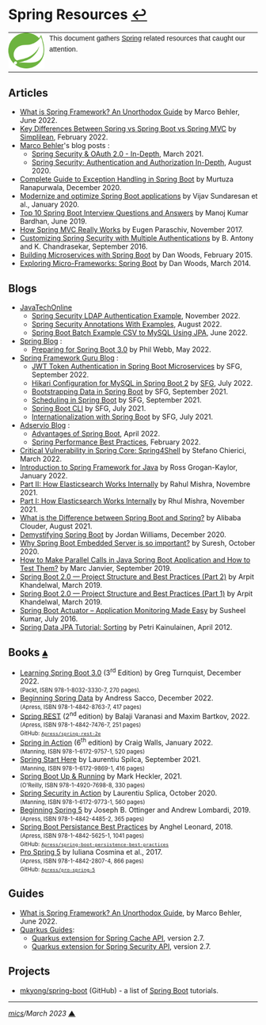 # <span id="top">Spring Resources</span> <span style="size:30%;"><a href="README.md">↩</a></span>

<table style="font-family:Helvetica,Arial;line-height:1.6;">
  <tr>
  <td style="border:0;padding:0 10px 0 0;max-width:80px;">
    <a href="https://spring.io/" rel="external"><img style="border:0;width:80px;" src="docs/images/spring-icon.svg" /></a>
  </td>
  <td style="border:0;padding:0;vertical-align:text-top;">
    This document gathers <a href="https://spring.io/" rel="external">Spring</a> related resources that caught our attention.
  </td>
  </tr>
</table>

## <span id="articles">Articles</span>

- [What is Spring Framework? An Unorthodox Guide](https://www.marcobehler.com/guides/spring-framework) by Marco Behler, June 2022.
- [Key Differences Between Spring vs Spring Boot vs Spring MVC](https://www.simplilearn.com/tutorials/spring-boot-tutorial/spring-vs-spring-boot) by [Simplilean](https://www.simplilearn.com), February 2022.
- [Marco Behler](https://www.marcobehler.com/)'s blog posts : 
  - [Spring Security & OAuth 2.0 - In-Depth](https://www.marcobehler.com/guides/spring-security-oauth2), March 2021.
  - [Spring Security: Authentication and Authorization In-Depth](https://www.marcobehler.com/guides/spring-security), August 2020.
- [Complete Guide to Exception Handling in Spring Boot][article_ranapurwala] by Murtuza Ranapurwala, December 2020.
- [Modernize and optimize Spring Boot applications][article_sundaresan] by Vijav Sundaresan et al., January 2020.
- [Top 10 Spring Boot Interview Questions and Answers][article_bardhan] by Manoj Kumar Bardhan, June 2019.
- [How Spring MVC Really Works][article_paraschiv] by Eugen Paraschiv, November 2017.
- [Customizing Spring Security with Multiple Authentications][article_antony] by B. Antony and K. Chandrasekar, September 2016.
- [Building Microservices with Spring Boot][article_woods2015] by Dan Woods, February 2015.
- [Exploring Micro-Frameworks: Spring Boot][article_woods2014] by Dan Woods, March 2014.

## <span id="blogs">Blogs</span>

- [JavaTechOnline](https://javatechonline.com/?s=Spring)
  - [Spring Security LDAP Authentication Example](https://javatechonline.com/spring-security-ldap-authentication-example/), November 2022.
  - [Spring Security Annotations With Examples](https://javatechonline.com/spring-security-annotations/), August 2022.
  - [Spring Boot Batch Example CSV to MySQL Using JPA](https://javatechonline.com/spring-boot-batch-example-csv-to-mysql-using-jpa/), June 2022.
- [Spring Blog](https://spring.io/blog) :
  - [Preparing for Spring Boot 3.0](https://spring.io/blog/2022/05/24/preparing-for-spring-boot-3-0) by Phil Webb, May 2022.
- [Spring Framework Guru Blog](https://springframework.guru/blog/) :
  - [JWT Token Authentication in Spring Boot Microservices](https://springframework.guru/jwt-authentication-in-spring-microservices-jwt-token/) by SFG, September 2022. 
  - [Hikari Configuration for MySQL in Spring Boot 2](https://springframework.guru/hikari-configuration-for-mysql-in-spring-boot-2/) by [SFG](https://springframework.guru/author/sfg-contributor/), July 2022.
  - [Bootstrapping Data in Spring Boot](https://springframework.guru/bootstrapping-data-in-spring-boot/) by SFG, September 2021.
  - [Scheduling in Spring Boot](https://springframework.guru/bootstrapping-data-in-spring-boot/) by SFG, September 2021.
  - [Spring Boot CLI](https://springframework.guru/spring-boot-cli/) by SFG, July 2021.
  - [Internationalization with Spring Boot](https://springframework.guru/internationalization-with-spring-boot/) by SFG, July 2021.
- [Adservio Blog](https://www.adservio.fr) :
  - [Advantages of Spring Boot](https://www.adservio.fr/post/advantages-of-spring-boot), April 2022.
  - [Spring Performance Best Practices](https://www.adservio.fr/post/spring-performance-best-practices), February 2022.
- [Critical Vulnerability in Spring Core: Spring4Shell](https://sysdig.com/blog/cve-2022-22965-spring-core-spring4shell/) by Stefano Chierici, March 2022.
- [Introduction to Spring Framework for Java][blog_grogan] by Ross Grogan-Kaylor, January 2022.
- [Part II: How Elasticsearch Works Internally](https://buildatscale.tech/elasticsearch-internals/) by Rahul Mishra, Novembre 2021.
- [Part I: How Elasticsearch Works Internally](https://buildatscale.tech/how-elasticsearch-works-internally/) by Rhul Mishra, November 2021.
- [What is the Difference between Spring Boot and Spring?][blog_alibaba] by Alibaba Clouder, August 2021.
- [Demystifying Spring Boot][blog_williams] by Jordan Williams, December 2020.
- [Why Spring Boot Embedded Server is so important?][blog_suresh] by Suresh, October 2020.
- [How to Make Parallel Calls in Java Spring Boot Application and How to Test Them?][blog_janvier] by Marc Janvier, September 2019.
- [Spring Boot 2.0 — Project Structure and Best Practices (Part 2)][blog_khandelwal_2] by Arpit Khandelwal, March 2019.
- [Spring Boot 2.0 — Project Structure and Best Practices (Part 1)][blog_khandelwal_1] by Arpit Khandelwal, March 2019.
- [Spring Boot Actuator – Application Monitoring Made Easy][blog_kumar] by Susheel Kumar, July 2016.
- [Spring Data JPA Tutorial: Sorting](https://www.petrikainulainen.net/programming/spring-framework/spring-data-jpa-tutorial-part-six-sorting/) by Petri Kainulainen, April 2012.

## <span id="books">Books</span> [**&#x25B4;**](#top)

- [Learning Spring Boot 3.0][book_turnquist] (3<sup>rd</sup> Edition) by Greg Turnquist, December 2022.<br/><span style="font-size:80%;">(Packt, ISBN 978-1-8032-3330-7, 270 pages).</span>
- [Beginning Spring Data][book_sacco] by Andress Sacco, December 2022.<br/><span style="font-size:80%;">(Apress, ISBN 978-1-4842-8763-7, 417 pages)</span>
- [Spring REST][book_varanasi] (2<sup>nd</sup> edition) by Balaji Varanasi and Maxim Bartkov, 2022.<br/><span style="font-size:80%;">(Apress, ISBN 978-1-4842-7476-7, 251 pages)<br/>GitHub: [`Apress/spring-rest-2e`][Apress/spring-rest-2e]</span>
- [Spring in Action][book_walls] (6<sup>th</sup> edition) by Craig Walls, January 2022.<br/><span style="font-size:80%;">(Manning, ISBN 978-1-6172-9757-1, 520 pages)</span>
- [Spring Start Here][book_spilca2] by Laurentiu Spilca, September 2021.<br/><span style="font-size:80%;">(Manning, ISBN 978-1-6172-9869-1, 416 pages)</span>
- [Spring Boot Up &amp; Running][book_heckler] by Mark Heckler, 2021.<br/><span style="font-size:80%;">(O'Reilly, ISBN 978-1-4920-7698-8, 330 pages)</span>
- [Spring Security in Action][book_spilca] by Laurentiu Splica, October 2020.<br/><span style="font-size:80%;">(Manning, ISBN 978-1-6172-9773-1, 560 pages)</span>
- [Beginning Spring 5][book_ottinger] by Joseph B. Ottinger and Andrew Lombardi, 2019.<br/><span style="font-size:80%;">(Apress, ISBN 978-1-4842-4485-2, 365 pages)</span>
- [Spring Boot Persistance Best Practices][book_leonard] by Anghel Leonard, 2018.<br/><span style="font-size:80%;">(Apress, ISBN 978-1-4842-5625-1, 1041 pages)<br/>GitHub: <a href="https://github.com/Apress/spring-boot-persistence-best-practices"><code>Apress/spring-boot-persistence-best-practices</code></a></span>
- [Pro Spring 5][book_cosmina] by Iuliana Cosmina et al., 2017.<br/><span style="font-size:80%;">(Apress, ISBN 978-1-4842-2807-4, 866 pages)<br/>GitHub: <a href="https://github.com/Apress/pro-spring-5"><code>Apress/pro-spring-5</code></a></span>

## <span id="guides">Guides</span>

- [What is Spring Framework? An Unorthodox Guide](https://www.marcobehler.com/guides/spring-framework), by Marco Behler, June 2022.
- [Quarkus Guides](https://quarkus.io/guides/):
  - [Quarkus extension for Spring Cache API][guide_quarkus_cache], version 2.7.
  - [Quarkus extension for Spring Security API][guide_quarkus_security], version 2.7.

## <span id="projects">Projects</span>

- [mkyong/spring-boot][project_mkyong] (GitHub) - a list of [Spring Boot] tutorials.

***

*[mics](https://lampwww.epfl.ch/~michelou/)/March 2023* [**&#9650;**](#top)
<span id="bottom">&nbsp;</span>

<!-- link refs -->

[Apress/spring-rest-2e]: https://github.com/Apress/spring-rest-2e
[article_antony]: https://tech.ebayinc.com/engineering/customizing-spring-security-with-multiple-authentications/
[article_bardhan]: https://dzone.com/articles/top-10-spring-boot-interview-questions?utm_source=dzone&utm_medium=article&utm_campaign=spring-boot-content-cluster
[article_paraschiv]: https://dzone.com/articles/how-spring-mvc-really-works
[article_ranapurwala]: https://reflectoring.io/spring-boot-exception-handling/
[article_sundaresan]: https://developer.ibm.com/articles/modernize-and-optimize-spring-boot-applications/
[article_woods2015]: https://www.infoq.com/articles/boot-microservices/
[article_woods2014]: https://www.infoq.com/articles/microframeworks1-spring-boot/
[blog_alibaba]: https://www.alibabacloud.com/blog/what-is-the-difference-between-spring-boot-and-spring_598036
[blog_grogan]: https://blogs.perficient.com/2022/01/20/introduction-to-spring-framework/
[blog_janvier]: https://www.sipios.com/blog-tech/how-to-make-parallel-calls-in-java-springboot-application-and-how-to-test-them
[blog_khandelwal_1]: https://medium.com/the-resonant-web/spring-boot-2-0-starter-kit-part-1-23ddff0c7da2
[blog_khandelwal_2]: https://medium.com/the-resonant-web/spring-boot-2-0-project-structure-and-best-practices-part-2-7137bdcba7d3
[blog_kumar]: https://blogs.perficient.com/2016/07/16/spring-boot-actuator-application-monitoring-made-easy/
[blog_suresh]: https://suresh-stalin.medium.com/why-embedded-server-is-so-important-a4952491ac78
[blog_williams]: https://betterprogramming.pub/demystifying-spring-boot-245e71feffc0
[book_cosmina]: https://link.springer.com/book/10.1007/978-1-4842-2808-1
[book_heckler]: https://www.oreilly.com/library/view/spring-boot-up/9781492076971/
[book_leonard]: https://link.springer.com/book/10.1007/978-1-4842-5626-8
[book_ottinger]: https://link.springer.com/book/10.1007/978-1-4842-4486-9
[book_varanasi]: https://link.springer.com/book/10.1007/978-1-4842-7477-4
[book_sacco]: https://link.springer.com/book/10.1007/978-1-4842-8764-4
[book_spilca]: https://www.manning.com/books/spring-security-in-action
[book_spilca2]: https://www.manning.com/books/spring-start-here
[book_turnquist]: https://www.packtpub.com/product/learning-spring-boot-30-third-edition/9781803233307
[book_walls]: https://www.manning.com/books/spring-in-action-sixth-edition
[guide_quarkus_cache]: https://quarkus.io/guides/spring-cache
[guide_quarkus_security]: https://quarkus.io/guides/spring-security
[project_mkyong]: https://github.com/mkyong/spring-boot
[spring boot]: https://spring.io/projects/spring-boot

